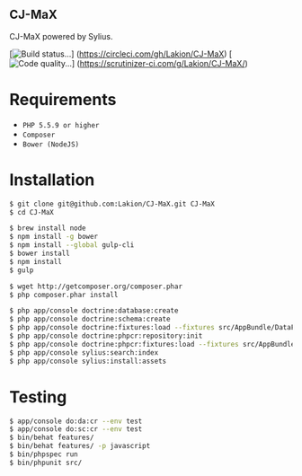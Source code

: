 CJ-MaX
------

CJ-MaX powered by Sylius.

[![Build status...](https://circleci.com/gh/Lakion/CJ-MaX.svg?style=svg&circle-token=8a59c9388cde465be97edf9941954454a76bffab)]
(https://circleci.com/gh/Lakion/CJ-MaX)
[![Code quality...](https://scrutinizer-ci.com/g/Lakion/CJ-MaX/badges/quality-score.png?b=master&s=f837ea39be33b8dbfd0b5e8de1fc8f12dade2ad8)]
(https://scrutinizer-ci.com/g/Lakion/CJ-MaX/)

Requirements
============

* ``PHP 5.5.9 or higher``
* ``Composer``
* ``Bower (NodeJS)``

Installation
============

```bash
$ git clone git@github.com:Lakion/CJ-MaX.git CJ-MaX
$ cd CJ-MaX

$ brew install node
$ npm install -g bower
$ npm install --global gulp-cli
$ bower install
$ npm install
$ gulp

$ wget http://getcomposer.org/composer.phar
$ php composer.phar install

$ php app/console doctrine:database:create
$ php app/console doctrine:schema:create
$ php app/console doctrine:fixtures:load --fixtures src/AppBundle/DataFixtures/ORM/
$ php app/console doctrine:phpcr:repository:init
$ php app/console doctrine:phpcr:fixtures:load --fixtures src/AppBundle/DataFixtures/PHPCR/
$ php app/console sylius:search:index
$ php app/console sylius:install:assets
```

Testing
=======

```bash
$ app/console do:da:cr --env test
$ app/console do:sc:cr --env test
$ bin/behat features/
$ bin/behat features/ -p javascript
$ bin/phpspec run
$ bin/phpunit src/
```
